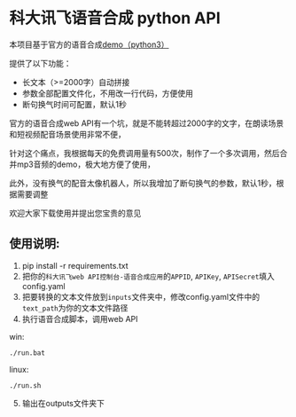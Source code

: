 科大讯飞语音合成 python API
=========

本项目基于官方的语音合成[demo（python3）](http://xfyun-doc.ufile.ucloud.com.cn/1587968076405500/tts_ws_python3_demo.zip)


提供了以下功能：
- 长文本（>=2000字）自动拼接
- 参数全部配置文件化，不用改一行代码，方便使用
- 断句换气时间可配置，默认1秒

官方的语音合成web API有一个坑，就是不能转超过2000字的文字，在朗读场景和短视频配音场景使用非常不便，

针对这个痛点，我根据每天的免费调用量有500次，制作了一个多次调用，然后合并mp3音频的demo，极大地方便了使用，

此外，没有换气的配音太像机器人，所以我增加了断句换气的参数，默认1秒，根据需要调整

欢迎大家下载使用并提出您宝贵的意见

使用说明:
--------

1. pip install -r requirements.txt
2. 把你的`科大讯飞web API控制台-语音合成应用`的`APPID`, `APIKey`, `APISecret`填入config.yaml
3. 把要转换的文本文件放到`inputs`文件夹中，修改config.yaml文件中的`text_path`为你的文本文件路径
4. 执行语音合成脚本，调用web API

win:

    ./run.bat

linux:

    ./run.sh

5. 输出在outputs文件夹下

